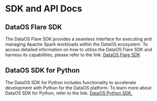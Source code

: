 # SDK and API Docs

## DataOS Flare SDK

The DataOS Flare SDK provides a seamless interface for executing and managing Apache Spark workloads within the DataOS ecosystem. To access detailed information on how to utilize the DataOS Flare SDK and harness its capabilities, please refer to the link: [DataOS Flare SDK](./api_docs/dataos_scala_sdk/index.html)

## DataOS SDK for Python

The DataOS SDK for Python includes functionality to accelerate development with Python for the DataOS platform. To learn more about DataOS SDK for Python, refer to the link: [DataOS Python SDK.](./api_docs/dataos_python_sdk.md)



